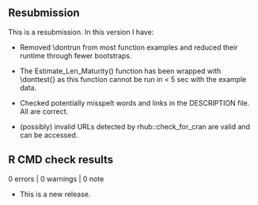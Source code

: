 ## Resubmission
This is a resubmission. In this version I have:

* Removed \dontrun from most function examples and reduced their runtime through
fewer bootstraps. 

* The Estimate_Len_Maturity() function has been wrapped with \donttest{} as this 
function cannot be run in < 5 sec with the example data.

* Checked potentially misspelt words and links in the DESCRIPTION file. All are 
correct.

* (possibly) invalid URLs detected by rhub::check_for_cran are valid and can be 
accessed.

  
## R CMD check results

0 errors | 0 warnings | 0 note

* This is a new release.

